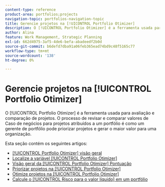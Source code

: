 ```yaml
---
content-type: reference
product-area: portfolios;projects
navigation-topic: portfolios-navigation-topic
title: Gerencie projetos na [!UICONTROL Portfolio Otimizer]
description: O [!UICONTROL Portfolio Otimizer] é a ferramenta usada para avaliação e comparação de projetos. O processo de revisar e comparar valores de Caso de negócios para projetos atribuídos a um portfólio é como um gerente de portfólio pode priorizar projetos e gerar o maior valor para uma organização.
author: Alina
feature: Work Management, Strategic Planning
exl-id: 662d4975-3af5-4de6-befa-abadeedf2b0d
source-git-commit: b6defd7dba91a06feb365ead74bd9c48f5165c77
workflow-type: tm+mt
source-wordcount: '138'
ht-degree: 0%

---
```


# Gerencie projetos na [!UICONTROL Portfolio Otimizer]

O [!UICONTROL Portfolio Otimizer] é a ferramenta usada para avaliação e comparação de projetos. O processo de revisar e comparar valores de Caso de negócios para projetos atribuídos a um portfólio é como um gerente de portfólio pode priorizar projetos e gerar o maior valor para uma organização.

Esta seção contém os seguintes artigos:

* [[!UICONTROL Portfolio Otimizer] visão geral](../../../manage-work/portfolios/portfolio-optimizer/portfolio-optimizer-overview.md)
* [Localize a variável [!UICONTROL Portfolio Otimizer]](../../../manage-work/portfolios/portfolio-optimizer/locate-portfolio-optimizer.md)
* [Visão geral da [!UICONTROL Portfolio Otimizer] Pontuação](../../../manage-work/portfolios/portfolio-optimizer/portfolio-optimizer-score.md)
* [Priorizar projetos na [!UICONTROL Portfolio Otimizer]](../../../manage-work/portfolios/portfolio-optimizer/prioritize-projects-in-portfolio-optimizer.md)
* [Otimize projetos na [!UICONTROL Portfolio Otimizer]](../../../manage-work/portfolios/portfolio-optimizer/optimize-projects-in-portfolio-optimizer.md)
* [Calcule o [!UICONTROL Risco para o valor líquido] em um portfólio](../../../manage-work/portfolios/portfolio-optimizer/calculate-risk-to-net-value-in-portfolio.md)

